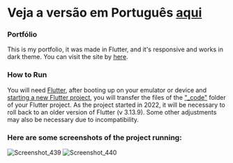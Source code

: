 # Veja a versão em Português <a href="README-ptbr.md">aqui</a>

### Portfólio

This is my portfolio, it was made in Flutter, and it's responsive and works in dark theme.
You can visit the site by <a href="https://ruanemanuell.github.io/portfolio/">here</a>.

### How to Run

You will need <a href="https://docs.flutter.dev/get-started/install">Flutter</a>, after booting up on your emulator or device and <a href="https://docs.flutter.dev/get-started/codelab">starting a new Flutter project</a>, you will transfer the files of the <a href="_code/">"_code"<a> folder of your Flutter project.
As the project started in 2022, it will be necessary to roll back to an older version of Flutter (v 3.13.9). Some other adjustments may also be necessary due to incompatibility.

### Here are some screenshots of the project running:
![Screenshot_439](https://github.com/RuanEmanuell/portfolio/assets/113607857/d120a915-62f8-4878-b129-a620e662d510)
![Screenshot_440](https://github.com/RuanEmanuell/portfolio/assets/113607857/7f94c06e-d624-4264-bd3c-f15aa8f81842)



